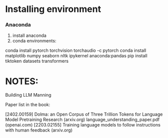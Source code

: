 # Installing environment 

### Anaconda

1. install anaconda
2. conda environments: 

conda install pytorch torchvision torchaudio -c pytorch
conda install matplotlib numpy seaborn nltk ipykernel anaconda:pandas
pip install tiktoken datasets transformers


# NOTES:
Building LLM Manning

Paper list in the book: 

[2402.00159] Dolma: an Open Corpus of Three Trillion Tokens for Language Model Pretraining Research (arxiv.org)
language_understanding_paper.pdf (openai.com)
[2203.02155] Training language models to follow instructions with human feedback (arxiv.org)
